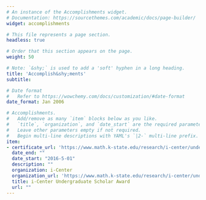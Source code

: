 ```yaml
---
# An instance of the Accomplishments widget.
# Documentation: https://sourcethemes.com/academic/docs/page-builder/
widget: accomplishments

# This file represents a page section.
headless: true

# Order that this section appears on the page.
weight: 50

# Note: `&shy;` is used to add a 'soft' hyphen in a long heading.
title: 'Accomplish&shy;ments'
subtitle:

# Date format
#   Refer to https://wowchemy.com/docs/customization/#date-format
date_format: Jan 2006

# Accomplishments.
#   Add/remove as many `item` blocks below as you like.
#   `title`, `organization`, and `date_start` are the required parameters.
#   Leave other parameters empty if not required.
#   Begin multi-line descriptions with YAML's `|2-` multi-line prefix.
item:
- certificate_url: 'https://www.math.k-state.edu/research/i-center/undergradscholars/2015-2016.html'
  date_end: ""
  date_start: "2016-5-01"
  description: ""
  organization: i-Center
  organization_url: 'https://www.math.k-state.edu/research/i-center/undergradscholars/index.html'
  title: i-Center Undergraduate Scholar Award
  url: ""
---
```

